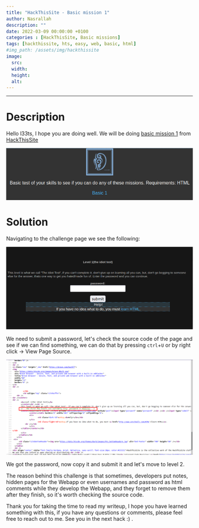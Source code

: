 ```yaml
---
title: "HackThisSite - Basic mission 1"
author: Nasrallah
description: ""
date: 2022-03-09 00:00:00 +0100
categories : [HackThisSite, Basic missions]
tags: [hackthissite, hts, easy, web, basic, html]
#img_path: /assets/img/hackthissite
image:
  src:
  width:
  height:
  alt:
---
```



---


# **Description**

Hello l33ts, I hope you are doing well. We will be doing [basic mission 1](https://www.hackthissite.org/missions/basic/1/) from [HackThisSite](https://www.hackthissite.org/)

![banner](/assets/img/hackthissite/basic/bm1/banner1.png)

# **Solution**

Navigating to the challenge page we see the following:

![q](/assets/img/hackthissite/basic/bm1/level1.png)

We need to submit a password, let's check the source code of the page and see if we can find something, we can do that by pressing `ctrl`+`U` or by right click -> View Page Source.

![q](/assets/img/hackthissite/basic/bm1/thissite1.png)

We got the password, now copy it and submit it and let's move to level 2.

The reason behind this challenge is that sometimes, developers put notes, hidden pages for the Webapp or even usernames and password as html comments while they develop the Webapp, and they forget to remove them after they finish, so it's worth checking the source code.



Thank you for taking the time to read my writeup, I hope you have learned something with this, if you have any questions or comments, please feel free to reach out to me. See you in the next hack :) .
